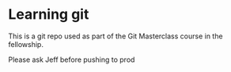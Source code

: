 # Learning git

This is a git repo used as part of the Git Masterclass course in the fellowship.

Please ask Jeff before pushing to prod